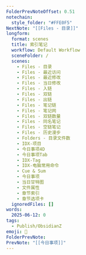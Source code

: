 ```yaml
---
FolderPrevNoteOffset: 0.51
notechain:
  style_folder: "#FFE0F5"
NextNote: "[[Files - 目录]]"
longform:
  format: scenes
  title: 索引笔记
  workflow: Default Workflow
  sceneFolder: /
  scenes:
    - Files - 目录
    - Files - 最近访问
    - Files - 最近修改
    - Files - 当日修改
    - Files - 入链
    - Files - 双链
    - Files - 出链
    - Files - 笔记链
    - Files - 笔记网
    - Files - 双链数量
    - Files - 同名笔记
    - Files - 空链笔记
    - Files - 历史漫步
    - Folders - 目录文件数
    - IDX-项目
    - 今日事项4D
    - 今日事项Tab
    - IDX-Tag
    - IDX-电脑常用命令
    - Cue & Sum
    - 今日事项
    - 当日甘特图
    - 文件属性
    - 章节索引
    - 章节选项卡
  ignoredFiles: []
words:
  2025-06-12: 0
tags:
  - Publish/ObsidianZ
emoji: 📣
FolderPrevNote: 
PrevNote: "[[今日事项]]"
---
```

